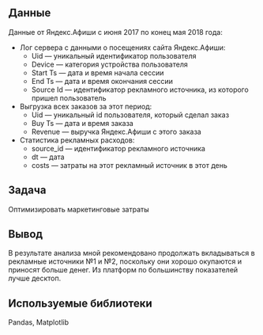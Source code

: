 ## Данные
Данные от Яндекс.Афиши с июня 2017 по конец мая 2018 года:
- Лог сервера с данными о посещениях сайта Яндекс.Афиши:
  - Uid — уникальный идентификатор пользователя
  - Device — категория устройства пользователя
  - Start Ts — дата и время начала сессии
  - End Ts — дата и время окончания сессии
  - Source Id — идентификатор рекламного источника, из которого пришел пользователь
- Выгрузка всех заказов за этот период:
  - Uid — уникальный id пользователя, который сделал заказ
  - Buy Ts — дата и время заказа
  - Revenue — выручка Яндекс.Афиши с этого заказа
- Статистика рекламных расходов:
  - source_id — идентификатор рекламного источника
  - dt — дата
  - costs — затраты на этот рекламный источник в этот день
 
 ## Задача
Оптимизировать маркетинговые затраты
 
 ## Вывод
В результате анализа мной рекомендовано продолжать вкладываться в рекламные источники №1 и №2, поскольку они хорошо окупаются и приносят больше денег. Из платформ по большинству показателей лучше десктоп.

## Используемые библиотеки
Pandas, Matplotlib
